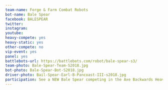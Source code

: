 ```yaml
---
team-name: Forge & Farm Combat Robots
bot-name: Bale Spear
facebook: BALESPEAR
twitter:
instagram:
youtube:
heavy-compete: yes
heavy-static: yes
other-compete: no
vip-event: yes
panel: yes
battlebots-url: https://battlebots.com/robot/bale-spear-s3/
team-photo: Bale-Spear-Team-S2018.jpg
bot-photo: Bale-Spear-Bot-S2018.jpg
driver-photo: Bail-Spear-Earl-B-Pancoast-III-s2018.jpg
participation: See a NEW Bale Spear competing in the Axe Backwards Heavyweight Arena while the 2018 Bale Spear is on display. The Farge & Farm Combat Robots team will also be participating in a panel discussion and joining us for the Ruckus VIP Fundraiser!
---
```

